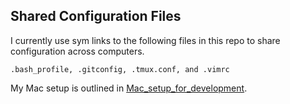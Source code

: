 ## Shared Configuration Files

I currently use sym links to the following files in this repo to share configuration across computers. 

```
.bash_profile, .gitconfig, .tmux.conf, and .vimrc
```

My Mac setup is outlined in [Mac_setup_for_development](./Mac_setup_for_development.md).


